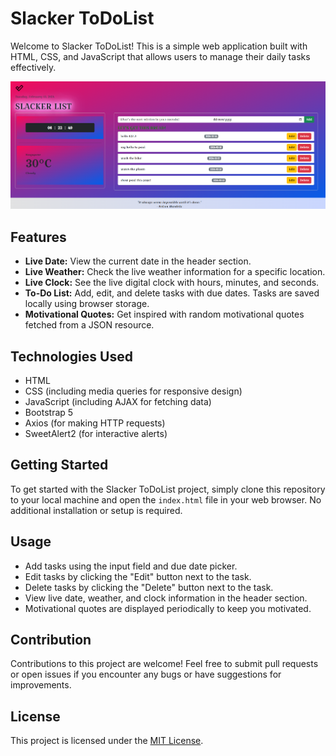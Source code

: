 # Slacker ToDoList

Welcome to Slacker ToDoList! This is a simple web application built with HTML, CSS, and JavaScript that allows users to manage their daily tasks effectively.

![SlackerList](https://github.com/missycoder/SA2_ToDoList_v2/blob/jsonbin/SlackerList_Display.png?raw=true)

## Features

- **Live Date:** View the current date in the header section.
- **Live Weather:** Check the live weather information for a specific location.
- **Live Clock:** See the live digital clock with hours, minutes, and seconds.
- **To-Do List:** Add, edit, and delete tasks with due dates. Tasks are saved locally using browser storage.
- **Motivational Quotes:** Get inspired with random motivational quotes fetched from a JSON resource.

## Technologies Used

- HTML
- CSS (including media queries for responsive design)
- JavaScript (including AJAX for fetching data)
- Bootstrap 5
- Axios (for making HTTP requests)
- SweetAlert2 (for interactive alerts)

## Getting Started

To get started with the Slacker ToDoList project, simply clone this repository to your local machine and open the `index.html` file in your web browser. No additional installation or setup is required.

## Usage

- Add tasks using the input field and due date picker.
- Edit tasks by clicking the "Edit" button next to the task.
- Delete tasks by clicking the "Delete" button next to the task.
- View live date, weather, and clock information in the header section.
- Motivational quotes are displayed periodically to keep you motivated.

## Contribution

Contributions to this project are welcome! Feel free to submit pull requests or open issues if you encounter any bugs or have suggestions for improvements.

## License

This project is licensed under the [MIT License](LICENSE).

